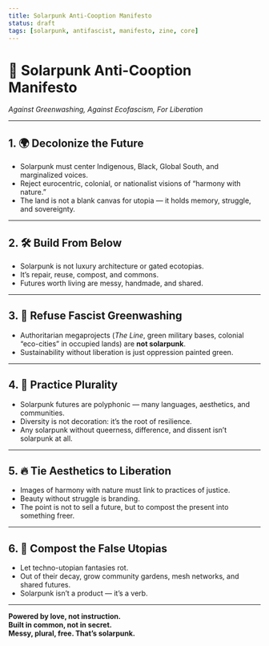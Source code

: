 ```yaml
---
title: Solarpunk Anti-Cooption Manifesto
status: draft
tags: [solarpunk, antifascist, manifesto, zine, core]
---
```


# 🌱 Solarpunk Anti-Cooption Manifesto
*Against Greenwashing, Against Ecofascism, For Liberation*

---

## 1. 🌍 Decolonize the Future
- Solarpunk must center Indigenous, Black, Global South, and marginalized voices.  
- Reject eurocentric, colonial, or nationalist visions of “harmony with nature.”  
- The land is not a blank canvas for utopia — it holds memory, struggle, and sovereignty.  

---

## 2. 🛠 Build From Below
- Solarpunk is not luxury architecture or gated ecotopias.  
- It’s repair, reuse, compost, and commons.  
- Futures worth living are messy, handmade, and shared.  

---

## 3. 🚫 Refuse Fascist Greenwashing
- Authoritarian megaprojects (*The Line*, green military bases, colonial “eco-cities” in occupied lands) are **not solarpunk**.  
- Sustainability without liberation is just oppression painted green.  

---

## 4. 🤝 Practice Plurality
- Solarpunk futures are polyphonic — many languages, aesthetics, and communities.  
- Diversity is not decoration: it’s the root of resilience.  
- Any solarpunk without queerness, difference, and dissent isn’t solarpunk at all.  

---

## 5. 🔥 Tie Aesthetics to Liberation
- Images of harmony with nature must link to practices of justice.  
- Beauty without struggle is branding.  
- The point is not to sell a future, but to compost the present into something freer.  

---

## 6. 🌱 Compost the False Utopias
- Let techno-utopian fantasies rot.  
- Out of their decay, grow community gardens, mesh networks, and shared futures.  
- Solarpunk isn’t a product — it’s a verb.  

---

**Powered by love, not instruction.  
Built in common, not in secret.  
Messy, plural, free. That’s solarpunk.**
